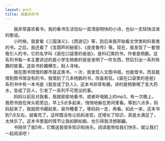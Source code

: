 ```yaml
---
layout: post
title: 我喜欢的书
---
```



　　我非常喜欢看书，我的看书生活恰似一首清丽明快的小诗，也似一支轻快活泼的歌谣。  
　　小时候，我爱看《三国演义》、《西游记》等，到后来我开始看文学类和科普类的书。之后，我还看了《宝葫芦的秘密》、《皮皮鲁传》等。现在，我发现了一套很吸引人的书，它的名字叫《装在口袋里的爸爸》，是科幻类的书，作者是杨鹏。这系列书每一本主要讲述的是小学生杨歌的爸爸发明了一件东西，然后引出一系列有趣的故事。这些书妙趣横生，耐人寻味。  
　　我在图书馆借的都市是这类书，一次，我发现人文图书城，也能借书，而且能借到图书馆没有的书，我借到了几本杨鹏的书，欣喜若狂。《装在口袋里的爸爸》系列书中有一本书是《我变成了巨人》。这本书非常有趣，讲的是杨歌喝了变大药水，变成了巨人，引发了一系列不可思议的事。  
　　妈妈以前反对我看，我就偷偷地看书，或者听电脑上的mp3。有一次晚上，我把书放在床头柜旁边，早上5点多起来，悄悄地躲在房间里看。等到六点多，妈妈起来了，我就把书藏起来，装作睡着了。等妈妈一走，再看。如此一来，这本书到7点左右，就看完了。这样既没有让妈妈发现，还增长了知识，真是太满足了，太快乐了。这本书里面的情节让我如醉如痴，也引得我浮想联翩。  
　　书陪伴了我5年，它赠送我很多知识和快乐。阅读能带给我们快乐，就让我们一起阅读吧！  
